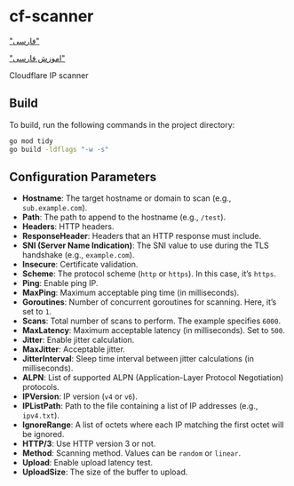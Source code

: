 # cf-scanner

["فارسی"](/README_fa.md)

["اموزش فارسی"](/tutorial/FA.md)

Cloudflare IP scanner

## Build

To build, run the following commands in the project directory:

```sh
go mod tidy
go build -ldflags "-w -s"
```

## Configuration Parameters

- **Hostname**: The target hostname or domain to scan (e.g., `sub.example.com`).
- **Path**: The path to append to the hostname (e.g., `/test`).
- **Headers**: HTTP headers.
- **ResponseHeader**: Headers that an HTTP response must include.
- **SNI (Server Name Indication)**: The SNI value to use during the TLS handshake (e.g., `example.com`).
- **Insecure**: Certificate validation.
- **Scheme**: The protocol scheme (`http` or `https`). In this case, it’s `https`.
- **Ping**: Enable ping IP.
- **MaxPing**: Maximum acceptable ping time (in milliseconds).
- **Goroutines**: Number of concurrent goroutines for scanning. Here, it’s set to `1`.
- **Scans**: Total number of scans to perform. The example specifies `6000`.
- **MaxLatency**: Maximum acceptable latency (in milliseconds). Set to `500`.
- **Jitter**: Enable jitter calculation.
- **MaxJitter**: Acceptable jitter.
- **JitterInterval**: Sleep time interval between jitter calculations (in milliseconds).
- **ALPN**: List of supported ALPN (Application-Layer Protocol Negotiation) protocols.
- **IPVersion**: IP version (`v4` or `v6`).
- **IPListPath**: Path to the file containing a list of IP addresses (e.g., `ipv4.txt`).
- **IgnoreRange**: A list of octets where each IP matching the first octet will be ignored.
- **HTTP/3**: Use HTTP version 3 or not.
- **Method**: Scanning method. Values can be `random` or `linear`.
- **Upload**: Enable upload latency test.
- **UploadSize**: The size of the buffer to upload.
